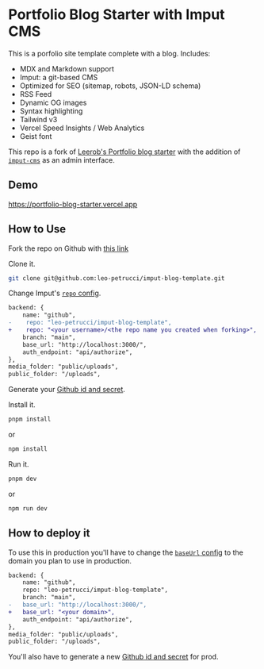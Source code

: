 # Portfolio Blog Starter with Imput CMS

This is a porfolio site template complete with a blog. Includes:

- MDX and Markdown support
- Imput: a git-based CMS
- Optimized for SEO (sitemap, robots, JSON-LD schema)
- RSS Feed
- Dynamic OG images
- Syntax highlighting
- Tailwind v3
- Vercel Speed Insights / Web Analytics
- Geist font

This repo is a fork of [Leerob's Portfolio blog starter](https://github.com/vercel/examples/tree/main/solutions/blog) with the addition of [`imput-cms`](https://www.imput.computer/) as an admin interface.

## Demo

https://portfolio-blog-starter.vercel.app

## How to Use

Fork the repo on Github with [this link](https://github.com/leo-petrucci/imput-blog-template/fork)

Clone it.

```sh
git clone git@github.com:leo-petrucci/imput-blog-template.git
```

Change Imput's [`repo` config](<https://github.com/leo-petrucci/imput-blog-template/blob/main/app/(imput)/admin/%5B%5B...cms%5D%5D/page.tsx#L18>).

```diff
backend: {
    name: "github",
-    repo: "leo-petrucci/imput-blog-template",
+    repo: "<your username>/<the repo name you created when forking>",
    branch: "main",
    base_url: "http://localhost:3000/",
    auth_endpoint: "api/authorize",
},
media_folder: "public/uploads",
public_folder: "/uploads",
```

Generate your [Github id and secret](https://www.imput.computer/docs/quick-start/choosing-your-backend#getting-your-oauth-secrets).

Install it.

```sh
pnpm install
```

or

```sh
npm install
```

Run it.

```sh
pnpm dev
```

or

```sh
npm run dev
```

## How to deploy it

To use this in production you'll have to change the [`baseUrl` config](<https://github.com/leo-petrucci/imput-blog-template/blob/main/app/(imput)/admin/%5B%5B...cms%5D%5D/page.tsx#L20>) to the domain you plan to use in production.

```diff
backend: {
    name: "github",
    repo: "leo-petrucci/imput-blog-template",
    branch: "main",
-   base_url: "http://localhost:3000/",
+   base_url: "<your domain>",
    auth_endpoint: "api/authorize",
},
media_folder: "public/uploads",
public_folder: "/uploads",
```

You'll also have to generate a new [Github id and secret](https://www.imput.computer/docs/quick-start/choosing-your-backend#getting-your-oauth-secrets) for prod.
